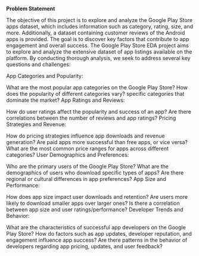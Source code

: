 **Problem Statement**

The objective of this project is to explore and analyze the Google Play Store apps dataset, which includes information such as category, rating, size, and more. Additionally, a dataset containing customer reviews of the Android apps is provided. The goal is to discover key factors that contribute to app engagement and overall success.
The Google Play Store EDA project aims to explore and analyze the extensive dataset of app listings available on the platform. By conducting thorough analysis, we seek to address several key questions and challenges:

App Categories and Popularity:

What are the most popular app categories on the Google Play Store?
How does the popularity of different categories vary?
specific categories that dominate the market?
App Ratings and Reviews:

How do user ratings affect the popularity and success of an app?
Are there correlations between the number of reviews and app ratings?
Pricing Strategies and Revenue:

How do pricing strategies influence app downloads and revenue generation?
Are paid apps more successful than free apps, or vice versa?
What are the most common price ranges for apps across different categories?
User Demographics and Preferences:

Who are the primary users of the Google Play Store?
What are the demographics of users who download specific types of apps?
Are there regional or cultural differences in app preferences?
App Size and Performance:

How does app size impact user downloads and retention?
Are users more likely to download smaller apps over larger ones?
Is there a correlation between app size and user ratings/performance?
Developer Trends and Behavior:

What are the characteristics of successful app developers on the Google Play Store?
How do factors such as app updates, developer reputation, and engagement influence app success?
Are there patterns in the behavior of developers regarding app pricing, updates, and user feedback?
